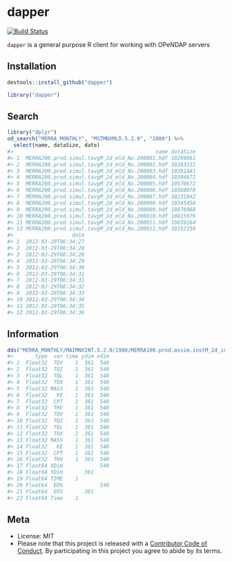 dapper
=====

[![Build Status](https://travis-ci.org/sckott/dapper.svg)](https://travis-ci.org/sckott/dapper)

`dapper` is a general purpose R client for working with OPeNDAP servers

## Installation


```r
devtools::install_github("dapper")
```


```r
library("dapper")
```

## Search


```r
library("dplyr")
od_search("MERRA_MONTHLY", "MSTMNXMLD.5.2.0", "2000") %>% 
  select(name, dataSize, date)
#>                                              name dataSize
#> 1  MERRA200.prod.simul.tavgM_2d_mld_Nx.200001.hdf 10269061
#> 2  MERRA200.prod.simul.tavgM_2d_mld_Nx.200002.hdf 10263231
#> 3  MERRA200.prod.simul.tavgM_2d_mld_Nx.200003.hdf 10281441
#> 4  MERRA200.prod.simul.tavgM_2d_mld_Nx.200004.hdf 10394672
#> 5  MERRA200.prod.simul.tavgM_2d_mld_Nx.200005.hdf 10570672
#> 6  MERRA200.prod.simul.tavgM_2d_mld_Nx.200006.hdf 10388078
#> 7  MERRA200.prod.simul.tavgM_2d_mld_Nx.200007.hdf 10231842
#> 8  MERRA200.prod.simul.tavgM_2d_mld_Nx.200008.hdf 10345456
#> 9  MERRA200.prod.simul.tavgM_2d_mld_Nx.200009.hdf 10676968
#> 10 MERRA200.prod.simul.tavgM_2d_mld_Nx.200010.hdf 10815976
#> 11 MERRA200.prod.simul.tavgM_2d_mld_Nx.200011.hdf 10659264
#> 12 MERRA200.prod.simul.tavgM_2d_mld_Nx.200012.hdf 10352159
#>                   date
#> 1  2012-03-29T06:34:27
#> 2  2012-03-29T06:34:28
#> 3  2012-03-29T06:34:28
#> 4  2012-03-29T06:34:29
#> 5  2012-03-29T06:34:30
#> 6  2012-03-29T06:34:31
#> 7  2012-03-29T06:34:31
#> 8  2012-03-29T06:34:32
#> 9  2012-03-29T06:34:33
#> 10 2012-03-29T06:34:34
#> 11 2012-03-29T06:34:35
#> 12 2012-03-29T06:34:36
```

## Information


```r
dds("MERRA_MONTHLY/MAIMNXINT.5.2.0/1980/MERRA100.prod.assim.instM_2d_int_Nx.198004.hdf")
#>       type  var time ydim xdim
#> 1  Float32  TQV    1  361  540
#> 2  Float32  TQI    1  361  540
#> 3  Float32  TQL    1  361  540
#> 4  Float32  TOX    1  361  540
#> 5  Float32 MASS    1  361  540
#> 6  Float32   KE    1  361  540
#> 7  Float32  CPT    1  361  540
#> 8  Float32  THV    1  361  540
#> 9  Float32  TQV    1  361  540
#> 10 Float32  TQI    1  361  540
#> 11 Float32  TQL    1  361  540
#> 12 Float32  TOX    1  361  540
#> 13 Float32 MASS    1  361  540
#> 14 Float32   KE    1  361  540
#> 15 Float32  CPT    1  361  540
#> 16 Float32  THV    1  361  540
#> 17 Float64 XDim            540
#> 18 Float64 YDim       361     
#> 19 Float64 TIME    1          
#> 20 Float64  EOS            540
#> 21 Float64  EOS       361     
#> 22 Float64 Time    1
```

## Meta

* License: MIT
* Please note that this project is released with a [Contributor Code of Conduct](CONDUCT.md). By participating in this project you agree to abide by its terms.
